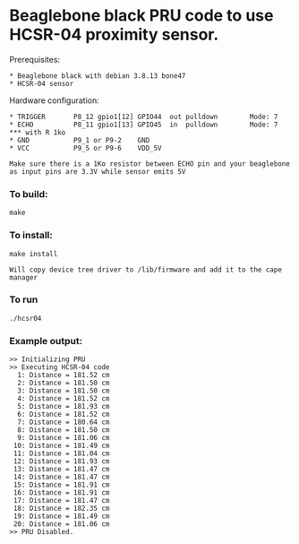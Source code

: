 
Beaglebone black PRU code to use HCSR-04 proximity sensor.
===

Prerequisites:

	* Beaglebone black with debian 3.8.13 bone47
	* HCSR-04 sensor

Hardware configuration:

	* TRIGGER		P8_12 gpio1[12] GPIO44	out	pulldown		Mode: 7 
	* ECHO			P8_11 gpio1[13] GPIO45	in	pulldown		Mode: 7 *** with R 1ko
	* GND			P9_1 or P9-2	GND
	* VCC			P9_5 or P9-6	VDD_5V
	
	Make sure there is a 1Ko resistor between ECHO pin and your beaglebone
	as input pins are 3.3V while sensor emits 5V

### To build:

	make
	
### To install:

	make install
	
	Will copy device tree driver to /lib/firmware and add it to the cape manager
	
### To run

	./hcsr04

### Example output:

	>> Initializing PRU
	>> Executing HCSR-04 code
	  1: Distance = 181.52 cm
	  2: Distance = 181.50 cm
	  3: Distance = 181.50 cm
	  4: Distance = 181.52 cm
	  5: Distance = 181.93 cm
	  6: Distance = 181.52 cm
	  7: Distance = 180.64 cm
	  8: Distance = 181.50 cm
	  9: Distance = 181.06 cm
	 10: Distance = 181.49 cm
	 11: Distance = 181.04 cm
	 12: Distance = 181.93 cm
	 13: Distance = 181.47 cm
	 14: Distance = 181.47 cm
	 15: Distance = 181.91 cm
	 16: Distance = 181.91 cm
	 17: Distance = 181.47 cm
	 18: Distance = 182.35 cm
	 19: Distance = 181.49 cm
	 20: Distance = 181.06 cm
	>> PRU Disabled.

